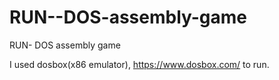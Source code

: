 # RUN--DOS-assembly-game
RUN- DOS assembly game

I used dosbox(x86 emulator), https://www.dosbox.com/ to run. 
